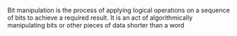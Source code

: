 Bit manipulation is the process of applying logical operations on a sequence of bits to achieve a required result. It is an act of algorithmically manipulating bits or other pieces of data shorter than a word
